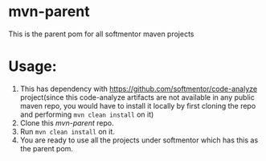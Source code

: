 mvn-parent
==========

This is the parent pom for all softmentor maven projects

Usage:
======
1) This has dependency with https://github.com/softmentor/code-analyze project(since this code-analyze artifacts are not available in any public maven repo, you would have to install it locally by first cloning the repo and performing `mvn clean install` on it)
2) Clone this *mvn-parent* repo.
3) Run `mvn clean install` on it.
4) You are ready to use all the projects under softmentor which has this as the parent pom.
